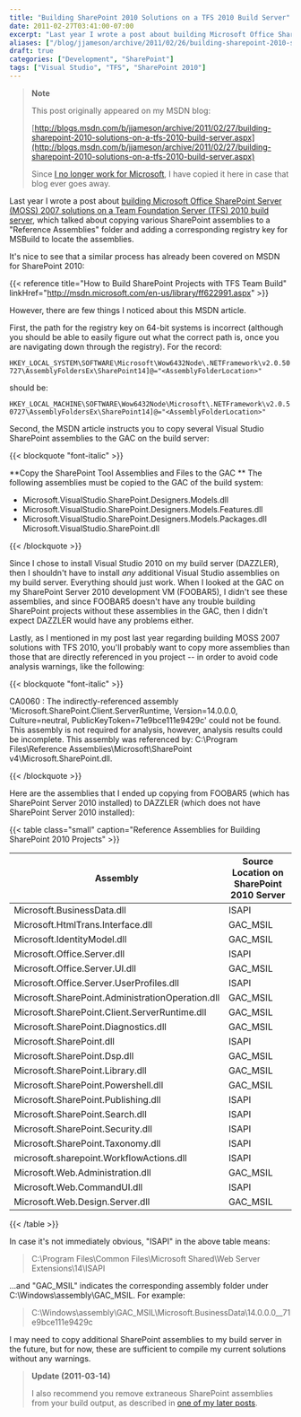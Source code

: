 ```yaml
---
title: "Building SharePoint 2010 Solutions on a TFS 2010 Build Server"
date: 2011-02-27T03:41:00-07:00
excerpt: "Last year I wrote a post about building Microsoft Office SharePoint Server (MOSS) 2007 solutions on a Team Foundation Server (TFS) 2010 build server , which talked about copying various SharePoint assemblies to a \"Reference Assemblies\" folder and adding..."
aliases: ["/blog/jjameson/archive/2011/02/26/building-sharepoint-2010-solutions-on-a-tfs-2010-build-server.aspx", "/blog/jjameson/archive/2011/02/27/building-sharepoint-2010-solutions-on-a-tfs-2010-build-server.aspx"]
draft: true
categories: ["Development", "SharePoint"]
tags: ["Visual Studio", "TFS", "SharePoint 2010"]
---
```


> **Note**
>
> This post originally appeared on my MSDN blog:
>
> [http://blogs.msdn.com/b/jjameson/archive/2011/02/27/building-sharepoint-2010-solutions-on-a-tfs-2010-build-server.aspx](http://blogs.msdn.com/b/jjameson/archive/2011/02/27/building-sharepoint-2010-solutions-on-a-tfs-2010-build-server.aspx)
>
> Since
> [I no longer work for Microsoft](/blog/jjameson/2011/09/02/last-day-with-microsoft), I have copied it here in case that
> blog ever goes away.

Last year I wrote a post about
[building Microsoft Office SharePoint Server (MOSS) 2007 solutions on a Team
Foundation Server (TFS) 2010 build server](/blog/jjameson/2010/05/05/building-moss-2007-solutions-on-a-tfs-2010-build-server), which talked about copying various
SharePoint assemblies to a "Reference Assemblies" folder and adding a corresponding
registry key for MSBuild to locate the assemblies.

It's nice to see that a similar process has already been covered on MSDN
for SharePoint 2010:

{{< reference title="How to Build SharePoint Projects with TFS Team Build" linkHref="http://msdn.microsoft.com/en-us/library/ff622991.aspx" >}}

However, there are few things I noticed about this MSDN article.

First, the path for the registry key on 64-bit systems is incorrect (although
you should be able to easily figure out what the correct path is, once you are
navigating down through the registry). For the record:

`HKEY_LOCAL_SYSTEM\SOFTWARE\Microsoft\Wow6432Node\.NETFramework\v2.0.50727\AssemblyFoldersEx\SharePoint14]@="<AssemblyFolderLocation>"`

should be:

`HKEY_LOCAL_MACHINE\SOFTWARE\Wow6432Node\Microsoft\.NETFramework\v2.0.50727\AssemblyFoldersEx\SharePoint14]@="<AssemblyFolderLocation>"`

Second, the MSDN article instructs you to copy several Visual Studio SharePoint
assemblies to the GAC on the build server:

{{< blockquote "font-italic" >}}

**Copy the SharePoint Tool Assemblies and Files to the GAC
** The following assemblies must be copied to the GAC of the build
system:

- Microsoft.VisualStudio.SharePoint.Designers.Models.dll
- Microsoft.VisualStudio.SharePoint.Designers.Models.Features.dll
- Microsoft.VisualStudio.SharePoint.Designers.Models.Packages.dll
  Microsoft.VisualStudio.SharePoint.dll

{{< /blockquote >}}

Since I chose to install Visual Studio 2010 on my build server (DAZZLER),
then I shouldn't have to install *any* additional Visual Studio assemblies
on my build server. Everything should just work. When I looked at the GAC on
my SharePoint Server 2010 development VM (FOOBAR5), I didn't see these assemblies,
and since FOOBAR5 doesn't have any trouble building SharePoint projects without
these assemblies in the GAC, then I didn't expect DAZZLER would have any problems
either.

Lastly, as I mentioned in my post last year regarding building MOSS 2007
solutions with TFS 2010, you'll probably want to copy more assemblies than those
that are directly referenced in you project -- in order to avoid code analysis
warnings, like the following:

{{< blockquote "font-italic" >}}

CA0060 : The indirectly-referenced assembly 'Microsoft.SharePoint.Client.ServerRuntime, Version=14.0.0.0, Culture=neutral, PublicKeyToken=71e9bce111e9429c' could not be found. This assembly is not required for analysis, however, analysis results could be incomplete. This assembly was referenced by: C:\Program Files\Reference Assemblies\Microsoft\SharePoint v4\Microsoft.SharePoint.dll.

{{< /blockquote >}}

Here are the assemblies that I ended up copying from FOOBAR5 (which has SharePoint
Server 2010 installed) to DAZZLER (which does not have SharePoint Server 2010
installed):

{{< table class="small" caption="Reference Assemblies for Building SharePoint 2010 Projects" >}}

| Assembly | Source Location on SharePoint 2010 Server |
| --- | --- |
| Microsoft.BusinessData.dll | ISAPI |
| Microsoft.HtmlTrans.Interface.dll | GAC\_MSIL |
| Microsoft.IdentityModel.dll | GAC\_MSIL |
| Microsoft.Office.Server.dll | ISAPI |
| Microsoft.Office.Server.UI.dll | GAC\_MSIL |
| Microsoft.Office.Server.UserProfiles.dll | ISAPI |
| Microsoft.SharePoint.AdministrationOperation.dll | GAC\_MSIL |
| Microsoft.SharePoint.Client.ServerRuntime.dll | GAC\_MSIL |
| Microsoft.SharePoint.Diagnostics.dll | GAC\_MSIL |
| Microsoft.SharePoint.dll | ISAPI |
| Microsoft.SharePoint.Dsp.dll | GAC\_MSIL |
| Microsoft.SharePoint.Library.dll | GAC\_MSIL |
| Microsoft.SharePoint.Powershell.dll | GAC\_MSIL |
| Microsoft.SharePoint.Publishing.dll | ISAPI |
| Microsoft.SharePoint.Search.dll | ISAPI |
| Microsoft.SharePoint.Security.dll | ISAPI |
| Microsoft.SharePoint.Taxonomy.dll | ISAPI |
| microsoft.sharepoint.WorkflowActions.dll | ISAPI |
| Microsoft.Web.Administration.dll | GAC\_MSIL |
| Microsoft.Web.CommandUI.dll | ISAPI |
| Microsoft.Web.Design.Server.dll | GAC\_MSIL |

{{< /table >}}

In case it's not immediately obvious, "ISAPI" in the above table means:

> C:\Program Files\Common Files\Microsoft Shared\Web Server Extensions\14\ISAPI

...and "GAC\_MSIL" indicates the corresponding assembly folder under C:\Windows\assembly\GAC\_MSIL.
For example:

> C:\Windows\assembly\GAC\_MSIL\Microsoft.BusinessData\14.0.0.0\_\_71e9bce111e9429c

I may need to copy additional SharePoint assemblies to my build server in
the future, but for now, these are sufficient to compile my current solutions
without any warnings.

> **Update (2011-03-14)**
>
> I also recommend you remove extraneous SharePoint assemblies from your
> build output, as described in
> [one of my later posts](/blog/jjameson/2011/03/14/quot-build-bloat-quot-part-2-a-k-a-removing-extraneous-items-from-sharepoint-visual-studio-projects).

